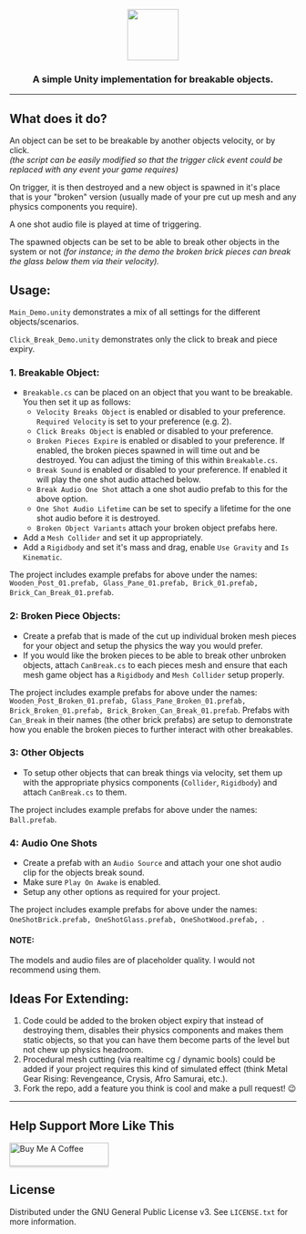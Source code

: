 <!-- HEADER -->
<p align="center">
<a href="#">
<img src="https://custom-icon-badges.demolab.com/badge/-BRICK_BREAK-6e130c?style=for-the-badge&logo=zap&logoColor=white" height="90"/>
</a>
</p>

<h3>
<p align="center">
A simple Unity implementation for breakable objects.
</p>
</h3>

---

## What does it do?
An object can be set to be breakable by another objects velocity, or by click.
<br>
<i>(the script can be easily modified so that the trigger click event could be replaced with any event your game requires)</i>

On trigger, it is then destroyed and a new object is spawned in it's place that is your "broken" version (usually made of your pre cut up mesh and any physics components you require).

A one shot audio file is played at time of triggering.

The spawned objects can be set to be able to break other objects in the system or not <i>(for instance; in the demo the broken brick pieces can break the glass below them via their velocity).</i>



## Usage:

```Main_Demo.unity``` demonstrates a mix of all settings for the different objects/scenarios.

```Click_Break_Demo.unity``` demonstrates only the click to break and piece expiry.

### 1. Breakable Object:
* ```Breakable.cs``` can be placed on an object that you want to be breakable. You then set it up as follows:
  * ```Velocity Breaks Object``` is enabled or disabled to your preference. ```Required Velocity``` is set to your preference (e.g. 2).
  * ```Click Breaks Object``` is enabled or disabled to your preference.
  * ```Broken Pieces Expire``` is enabled or disabled to your preference. If enabled, the broken pieces spawned in will time out and be destroyed. You can adjust the timing of this within ```Breakable.cs```.
  * ```Break Sound``` is enabled or disabled to your preference. If enabled it will play the one shot audio attached below.
  * ```Break Audio One Shot``` attach a one shot audio prefab to this for the above option.
  * ```One Shot Audio Lifetime``` can be set to specify a lifetime for the one shot audio before it is destroyed.
  * ```Broken Object Variants``` attach your broken object prefabs here.
* Add a ```Mesh Collider``` and set it up appropriately.
* Add a ```Rigidbody``` and set it's mass and drag, enable ```Use Gravity``` and ```Is Kinematic```.

The project includes example prefabs for above under the names: ```Wooden_Post_01.prefab, Glass_Pane_01.prefab, Brick_01.prefab, Brick_Can_Break_01.prefab```.

### 2: Broken Piece Objects:
* Create a prefab that is made of the cut up individual broken mesh pieces for your object and setup the physics the way you would prefer.
* If you would like the broken pieces to be able to break other unbroken objects, attach ```CanBreak.cs``` to each pieces mesh and ensure that each mesh game object has a ```Rigidbody``` and ```Mesh Collider``` setup properly.

The project includes example prefabs for above under the names: ```Wooden_Post_Broken_01.prefab, Glass_Pane_Broken_01.prefab, Brick_Broken_01.prefab, Brick_Broken_Can_Break_01.prefab```.
Prefabs with ```Can_Break``` in their names (the other brick prefabs) are setup to demonstrate how you enable the broken pieces to further interact with other breakables.

### 3: Other Objects
* To setup other objects that can break things via velocity, set them up with the appropriate physics components (```Collider```, ```Rigidbody```) and attach ```CanBreak.cs``` to them.

The project includes example prefabs for above under the names: ```Ball.prefab```.

### 4: Audio One Shots
* Create a prefab with an ```Audio Source``` and attach your one shot audio clip for the objects break sound.
* Make sure ```Play On Awake``` is enabled.
* Setup any other options as required for your project.

The project includes example prefabs for above under the names: ```OneShotBrick.prefab, OneShotGlass.prefab, OneShotWood.prefab, ```.

#### NOTE:
The models and audio files are of placeholder quality. I would not recommend using them.

## Ideas For Extending:

1. Code could be added to the broken object expiry that instead of destroying them, disables their physics components and makes them static objects, so that you can have them become parts of the level but not chew up physics headroom.
2. Procedural mesh cutting (via realtime cg / dynamic bools) could be added if your project requires this kind of simulated effect (think Metal Gear Rising: Revengeance, Crysis, Afro Samurai, etc.).
3. Fork the repo, add a feature you think is cool and make a pull request! 😉

---

<!-- BUY ME A COFFEE -->
## Help Support More Like This

<a href="https://www.buymeacoffee.com/lottehime" target="_blank"><img src="https://www.buymeacoffee.com/assets/img/custom_images/orange_img.png" alt="Buy Me A Coffee" style="height: 41px !important;width: 174px !important;box-shadow: 0px 3px 2px 0px rgba(190, 190, 190, 0.5) !important;-webkit-box-shadow: 0px 3px 2px 0px rgba(190, 190, 190, 0.5) !important;" ></a>

<!-- LICENSE -->
## License

Distributed under the GNU General Public License v3. See `LICENSE.txt` for more information.
